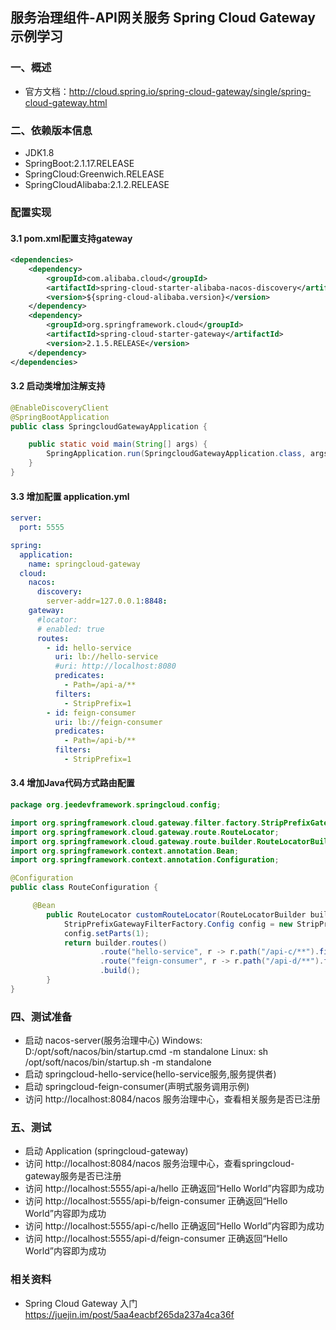 ## 服务治理组件-API网关服务  Spring Cloud Gateway 示例学习

### 一、概述
* 官方文档：http://cloud.spring.io/spring-cloud-gateway/single/spring-cloud-gateway.html

### 二、依赖版本信息
* JDK1.8
* SpringBoot:2.1.17.RELEASE
* SpringCloud:Greenwich.RELEASE
* SpringCloudAlibaba:2.1.2.RELEASE

### 配置实现
#### 3.1 pom.xml配置支持gateway
```xml
<dependencies>
    <dependency>
        <groupId>com.alibaba.cloud</groupId>
        <artifactId>spring-cloud-starter-alibaba-nacos-discovery</artifactId>
        <version>${spring-cloud-alibaba.version}</version>
    </dependency>
    <dependency>
        <groupId>org.springframework.cloud</groupId>
        <artifactId>spring-cloud-starter-gateway</artifactId>
        <version>2.1.5.RELEASE</version>
    </dependency>
</dependencies>
```

#### 3.2 启动类增加注解支持
```java
@EnableDiscoveryClient
@SpringBootApplication
public class SpringcloudGatewayApplication {

	public static void main(String[] args) {
		SpringApplication.run(SpringcloudGatewayApplication.class, args);
	}
}
```
#### 3.3 增加配置 application.yml
```yaml
server:
  port: 5555

spring:
  application:
    name: springcloud-gateway
  cloud:
    nacos:
      discovery:
        server-addr=127.0.0.1:8848:
    gateway:
      #locator:
      # enabled: true
      routes:
        - id: hello-service
          uri: lb://hello-service
          #uri: http://localhost:8080
          predicates:
            - Path=/api-a/**
          filters:
            - StripPrefix=1
        - id: feign-consumer
          uri: lb://feign-consumer
          predicates:
            - Path=/api-b/**
          filters:
            - StripPrefix=1
```

#### 3.4 增加Java代码方式路由配置

```java
package org.jeedevframework.springcloud.config;

import org.springframework.cloud.gateway.filter.factory.StripPrefixGatewayFilterFactory;
import org.springframework.cloud.gateway.route.RouteLocator;
import org.springframework.cloud.gateway.route.builder.RouteLocatorBuilder;
import org.springframework.context.annotation.Bean;
import org.springframework.context.annotation.Configuration;

@Configuration
public class RouteConfiguration {

	 @Bean
	    public RouteLocator customRouteLocator(RouteLocatorBuilder builder) {
	        StripPrefixGatewayFilterFactory.Config config = new StripPrefixGatewayFilterFactory.Config();
	        config.setParts(1);
	        return builder.routes()
	                .route("hello-service", r -> r.path("/api-c/**").filters(f -> f.stripPrefix(1)).uri("lb://hello-service"))
	                .route("feign-consumer", r -> r.path("/api-d/**").filters(f -> f.stripPrefix(1)).uri("lb://feign-consumer"))
	                .build();
	    }
}
```

###  四、测试准备
* 启动 nacos-server(服务治理中心)
  Windows: D:/opt/soft/nacos/bin/startup.cmd -m standalone
  Linux: sh /opt/soft/nacos/bin/startup.sh -m standalone
* 启动 springcloud-hello-service(hello-service服务,服务提供者)
* 启动 springcloud-feign-consumer(声明式服务调用示例)
* 访问 http://localhost:8084/nacos 服务治理中心，查看相关服务是否已注册

### 五、测试
* 启动 Application (springcloud-gateway)
* 访问 http://localhost:8084/nacos 服务治理中心，查看springcloud-gateway服务是否已注册
* 访问 http://localhost:5555/api-a/hello  正确返回“Hello World”内容即为成功
* 访问 http://localhost:5555/api-b/feign-consumer  正确返回“Hello World”内容即为成功
* 访问 http://localhost:5555/api-c/hello  正确返回“Hello World”内容即为成功
* 访问 http://localhost:5555/api-d/feign-consumer  正确返回“Hello World”内容即为成功

### 相关资料
* Spring Cloud Gateway 入门  https://juejin.im/post/5aa4eacbf265da237a4ca36f